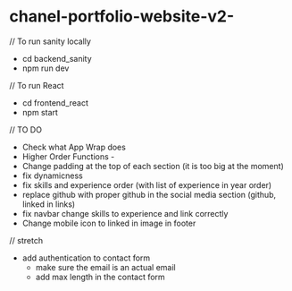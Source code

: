# chanel-portfolio-website-v2-

// To run sanity locally 
- cd backend_sanity
- npm run dev 


// To run React
- cd frontend_react
- npm start


// TO DO 
- Check what App Wrap does
- Higher Order Functions - 
- Change padding at the top of each section (it is too big at the moment)
- fix dynamicness 
- fix skills and experience order (with list of experience in year order)
- replace github with proper github in the social media section (github, linked in links)
- fix navbar change skills to experience and link correctly 
- Change mobile icon to linked in image in footer 




// stretch
- add authentication to contact form
  - make sure the email is an actual email 
  - add max length in the contact form 